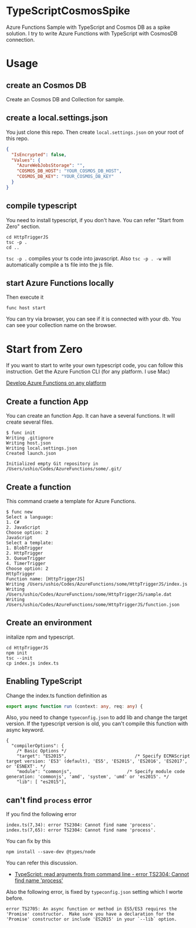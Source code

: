# TypeScriptCosmosSpike

Azure Functions Sample with TypeScript and Cosmos DB as a spike solution. 
I try to write Azure Functions with TypeScript with CosmosDB connection. 

# Usage

## create an Cosmos DB 

Create an Cosmos DB and Collection for sample.

## create a local.settings.json

You just clone this repo. Then create `local.settings.json` on your root of this repo. 

```json
{
  "IsEncrypted": false,
  "Values": {
    "AzureWebJobsStorage": "",
    "COSMOS_DB_HOST": "YOUR_COSMOS_DB_HOST",
    "COSMOS_DB_KEY": "YOUR_COSMOS_DB_KEY"
  }
}
```
## compile typescript

You need to install typescript, if you don't have. You can refer "Start from Zero" section.

```
cd HttpTriggerJS
tsc -p . 
cd ..
```

`tsc -p .` compiles your ts code into javascript. Also `tsc -p . -w` will automatically compile a ts file into the js file.

## start Azure Functions locally

Then execute it 

```
func host start
```

You can try via browser, you can see if it is connected with your db. You can see your collection name on the browser.

# Start from Zero

If you want to start to write your own typescript code, you can follow this instruction.
Get the Azure Function CLI (for any platform. I use Mac)

[Develop Azure Functions on any platform](https://blogs.msdn.microsoft.com/appserviceteam/2017/09/25/develop-azure-functions-on-any-platform/)

## Create a function App

You can create an function App. It can have a several functions. It will create several files. 

```
$ func init
Writing .gitignore
Writing host.json
Writing local.settings.json
Created launch.json

Initialized empty Git repository in /Users/ushio/Codes/AzureFunctions/some/.git/
```

## Create a function

This command craete a template for Azure Functions. 

```
$ func new
Select a language: 
1. C#
2. JavaScript
Choose option: 2
JavaScript
Select a template: 
1. BlobTrigger
2. HttpTrigger
3. QueueTrigger
4. TimerTrigger
Choose option: 2
HttpTrigger
Function name: [HttpTriggerJS] 
Writing /Users/ushio/Codes/AzureFunctions/some/HttpTriggerJS/index.js
Writing /Users/ushio/Codes/AzureFunctions/some/HttpTriggerJS/sample.dat
Writing /Users/ushio/Codes/AzureFunctions/some/HttpTriggerJS/function.json
```

## Create an environment

initalize npm and typescript.

```
cd HttpTriggerJS
npm init
tsc --init
cp index.js index.ts
```

## Enabling TypeScript

Change the index.ts function definition as


```ts
export async function run (context: any, req: any) {
```

Also, you need to change `typeconfig.json` to add lib and change the target version. If the typescript version is old, you can't compile this function with async keyword.


```
{
  "compilerOptions": {
    /* Basic Options */                       
    "target": "ES2015",                          /* Specify ECMAScript target version: 'ES3' (default), 'ES5', 'ES2015', 'ES2016', 'ES2017', or 'ESNEXT'. */
    "module": "commonjs",                     /* Specify module code generation: 'commonjs', 'amd', 'system', 'umd' or 'es2015'. */
    "lib": [ "es2015"],   
```

## can't find `process` error

If you find the following error

```
index.ts(7,34): error TS2304: Cannot find name 'process'.
index.ts(7,65): error TS2304: Cannot find name 'process'.
```

You can fix by this

```
npm install --save-dev @types/node
```

You can refer this discussion.

* [TypeScript: read arguments from command line - error TS2304: Cannot find name 'process'](https://stackoverflow.com/questions/35551185/typescript-read-arguments-from-command-line-error-ts2304-cannot-find-name-p)

Also the following error, is fixed by `typeconfig.json` setting which I worte before.

```
error TS2705: An async function or method in ES5/ES3 requires the 'Promise' constructor.  Make sure you have a declaration for the 'Promise' constructor or include 'ES2015' in your `--lib` option.
```

